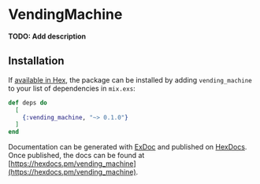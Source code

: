 # VendingMachine

**TODO: Add description**

## Installation

If [available in Hex](https://hex.pm/docs/publish), the package can be installed
by adding `vending_machine` to your list of dependencies in `mix.exs`:

```elixir
def deps do
  [
    {:vending_machine, "~> 0.1.0"}
  ]
end
```

Documentation can be generated with [ExDoc](https://github.com/elixir-lang/ex_doc)
and published on [HexDocs](https://hexdocs.pm). Once published, the docs can
be found at [https://hexdocs.pm/vending_machine](https://hexdocs.pm/vending_machine).


